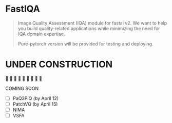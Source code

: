 # FastIQA

>Image Quality Assessment (IQA) module for fastai v2. We want to help you build quality-related applications while minimizing the need for IQA domain expertise.
>
>Pure-pytorch version will be provided for testing and deploying.

#  UNDER CONSTRUCTION

:construction: :construction: :construction: :construction: :construction: :construction: :construction: :construction: :construction:

COMING SOON

- [ ] PaQ2PiQ (by April 12)
- [ ] PatchVQ (by April 15)
- [ ] NIMA
- [ ] VSFA
